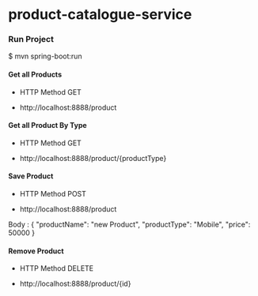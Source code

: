 # product-catalogue-service

### Run Project

$ mvn spring-boot:run

#### Get all Products

- HTTP Method GET

- http://localhost:8888/product 

#### Get all Product By Type

- HTTP Method GET

- http://localhost:8888/product/{productType}

#### Save Product

- HTTP Method POST

- http://localhost:8888/product 

Body : { 
               "productName": "new Product",
               "productType": "Mobile",
               "price": 50000
           }
    
#### Remove Product 

- HTTP Method DELETE

- http://localhost:8888/product/{id}
        
  
